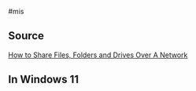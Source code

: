 #mis


## Source
[How to Share Files, Folders and Drives Over A Network](https://www.youtube.com/watch?v=3gprPi_8aUk)

## In Windows 11


